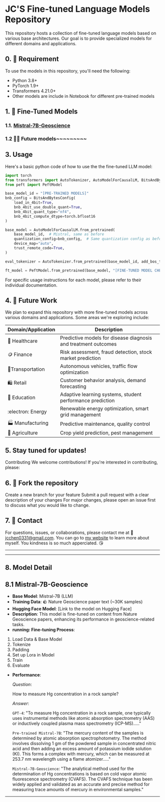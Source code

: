 # JC'S Fine-tuned Language Models Repository

This repository hosts a collection of fine-tuned language models based on various base architectures. Our goal is to provide specialized models for different domains and applications.

## 0. :electric_plug: Requirement
To use the models in this repository, you'll need the following:

- Python 3.8+
- PyTorch 1.9+
- Transformers 4.21.0+
- Other models are include in Notebook for different pre-trained models

## 1. :floppy_disk: Fine-Tuned Models

### 1.1. [Mistral-7B-Geoscience](#8.1-Mistral-7B-Geoscience)
### 1.2 :factory_worker: Future models~~~~~~~~~



## 3. Usage
Here's a basic python code of how to use the the fine-tuned LLM model:

```python
import torch
from transformers import AutoTokenizer, AutoModelForCausalLM, BitsAndBytesConfig
from peft import PeftModel

base_model_id = "[PRE-TRAINED MODELS]"
bnb_config = BitsAndBytesConfig(
    load_in_4bit=True,
    bnb_4bit_use_double_quant=True,
    bnb_4bit_quant_type="nf4",
    bnb_4bit_compute_dtype=torch.bfloat16
)

base_model = AutoModelForCausalLM.from_pretrained(
    base_model_id,  # Mistral, same as before
    quantization_config=bnb_config,  # Same quantization config as before
    device_map="auto",
    trust_remote_code=True,
)

eval_tokenizer = AutoTokenizer.from_pretrained(base_model_id, add_bos_token=True, trust_remote_code=True)

ft_model = PeftModel.from_pretrained(base_model, "[FINE-TUNED MODEL CHECKPOINT NAME]")
```

For specific usage instructions for each model, please refer to their individual documentation.

## 4. :construction: Future Work
We plan to expand this repository with more fine-tuned models across various domains and applications. Some areas we're exploring include:

| Domain/Application                   | Description                                                                 |
|--------------------------------------|-----------------------------------------------------------------------------|
| :hospital: Healthcare                            | Predictive models for disease diagnosis and treatment outcomes               |
| :coin: Finance                               | Risk assessment, fraud detection, stock market prediction                   |
| 	:vertical_traffic_light:Transportation                       | Autonomous vehicles, traffic flow optimization                              |
| :shopping: Retail                                | Customer behavior analysis, demand forecasting                              |
| :book: Education                             | Adaptive learning systems, student performance prediction                   |
| :electron: Energy                                | Renewable energy optimization, smart grid management                        |
| :factory: Manufacturing                        | Predictive maintenance, quality control                                    |
| :bread: Agriculture                           | Crop yield prediction, pest management                                     |


## 5. Stay tuned for updates!
Contributing
We welcome contributions! If you're interested in contributing, please:

## 6. :fork_and_knife: Fork the repository
Create a new branch for your feature
Submit a pull request with a clear description of your changes
For major changes, please open an issue first to discuss what you would like to change. 

## 7. :iphone: Contact
For questions, issues, or collaborations, please contact me at :email: jcchen0331@gmail.com.
You can go to [my website](https://jcjunxing.github.io/) to learn more about myself. You kindness is so much apperciated. :kissing_heart:

----
----

## 8. Model Detail
## 8.1 Mistral-7B-Geoscience
- **Base Model**: Mistral-7B (LLM)
- **Training Data**: :rock: Nature Geoscience paper text (~30K samples)
- **Hugging Face Model**: [Link to the model on Hugging Face]
- **Description**: This model is fine-tuned on content from Nature Geoscience papers, enhancing its performance in geoscience-related tasks.
- **running: Fine-tuning Process**:

1. Load Data & Base Model
2. Tokenize
3. Padding
4. Set up Lora in Model
5. Train
6. Evaluate

- **Performance**:
  
  *Question*:

  How to measure Hg concentration in a rock sample?
  
  *Answer*:
  
  `GPT-4`: "To measure Hg concentration in a rock sample, one typically uses instrumental methods like atomic absorption spectrometry (AAS) or inductively coupled plasma mass spectrometry (ICP-MS)....."
  
  `Pre-trained Mistral-7B`: "The mercury content of the samples is determined by atomic absorption spectrophotometry. The method involves dissolving 1 gm of the powdered sample in concentrated nitric acid and then adding an excess amount of potassium iodide solution (KI). This forms a complex with mercury, which can be measured at 253.7 nm wavelength using a flame atomizer....."
  
  `Mistral-7B-Geoscience`: "The analytical method used for the determination of Hg concentrations is based on cold vapor atomic fluorescence spectrometry (CVAFS). The CVAFS technique has been widely applied and validated as an accurate and precise method for measuring trace amounts of mercury in environmental samples."
----
